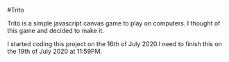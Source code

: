 #Trito

Trito is a simple javascript canvas game to play on computers. I thought of this game and decided to make it.

I started coding this project on the 16th of July 2020.I need to finish this on the 19th of July 2020 at 11:59PM. 

